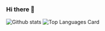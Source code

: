 ### Hi there 👋

<!--
**raiadi96/raiadi96** is a ✨ _special_ ✨ repository because its `README.md` (this file) appears on your GitHub profile.

Here are some ideas to get you started:

- 🔭 I’m currently working on ...
- 🌱 I’m currently learning ...
- 👯 I’m looking to collaborate on ...
- 🤔 I’m looking for help with ...
- 💬 Ask me about ...
- 📫 How to reach me: ...
- 😄 Pronouns: ...
- ⚡ Fun fact: ...
-->


![Github stats](https://github-readme-stats.vercel.app/api?username=raiadi96&theme=highcontrast&show_icons=true&count_private=true)
![Top Languages Card](https://github-readme-stats.vercel.app/api/top-langs/?username=raiadi96&layout=compact )
